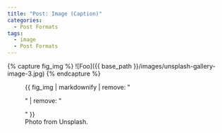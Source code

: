 ```yaml
---
title: "Post: Image (Caption)"
categories:
  - Post Formats
tags:
  - image
  - Post Formats
---
```




{% capture fig_img %}
![Foo]({{ base_path }}/images/unsplash-gallery-image-3.jpg)
{% endcapture %}

<figure>
  {{ fig_img | markdownify | remove: "<p>" | remove: "</p>" }}
  <figcaption>Photo from Unsplash.</figcaption>
</figure>